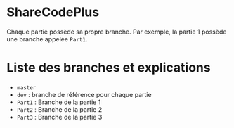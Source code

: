 # ShareCodePlus

Chaque partie possède sa propre branche.
Par exemple, la partie 1 possède une branche appelée `Part1`.

# Liste des branches et explications

- `master`
- `dev` : branche de référence pour chaque partie
- `Part1` : Branche de la partie 1
- `Part2` : Branche de la partie 2
- `Part3` : Branche de la partie 3
